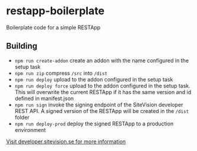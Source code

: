 # restapp-boilerplate

Boilerplate code for a simple RESTApp

## Building

- `npm run create-addon` create an addon with the name configured in the setup task
- `npm run zip` compress `/src` into `/dist`
- `npm run deploy` upload to the addon configured in the setup task
- `npm run deploy force` upload to the addon configured in the setup task. This will overwrite the current RESTApp if it has the same version and id defined in manifest.json
- `npm run sign` invoke the signing endpoint of the SiteVision developer REST API. A signed version of the RESTApp will be created in the `/dist` folder
- `npm run deploy-prod` deploy the signed RESTApp to a production environment

[Visit developer.sitevision.se for more information](https://developer.sitevision.se)
